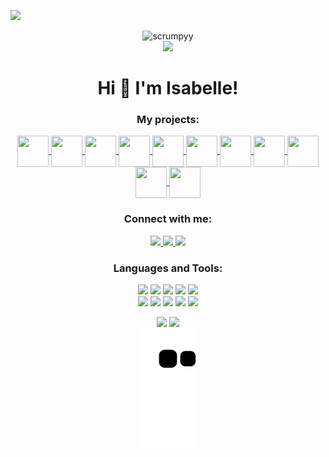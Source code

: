 <img draggable="false" src="https://i.imgur.com/5m1wJTH.png"></a>
<p align="center"> 
  <img src="https://komarev.com/ghpvc/?username=scrumpyy&label=Profile%20views&color=5d96f0&style=pixel" alt="scrumpyy"/>
  <br>
  <a href="https://izzy.institute" target="_blank">
    <img draggable="false" style="width:119xp;height:20xp;" src="https://discord.com/api/guilds/721528373377105970/embed.png">
  </a>
</p>

<h1 align="center">
    Hi 👋 I'm Isabelle!
</h1>

<h3 align="center">My projects:</h3>
<p align="center">
  <a href="https://scrumpbot.com" target="_blank">
    <img align="center" src="https://i.imgur.com/NoMrkGj.png" height="50" width="50" />
  </a> <a href="https://uwu.gal/nofishing" target="_blank">
    <img align="center" src="https://i.imgur.com/kplVAKd.png" height="50" width="50" />
  </a> <a href="https://uwu.gal/element" target="_blank">
    <img align="center" src="https://i.imgur.com/KCXJ4yk.png" height="50" width="50" />
  </a> <a href="https://hdsc.rs" target="_blank">
    <img align="center" src="https://i.imgur.com/IkOfOTa.png" height="50" width="50" />
  </a> <a href="https://crbn.cfd" target="_blank">
    <img align="center" src="https://i.imgur.com/aW3uyXU.png" height="50" width="50" />
  </a> <a href="https://uwu.gal/r/weezer/github" target="_blank">
    <img align="center" src="https://i.imgur.com/veAyp5O.png" height="50" width="50" />
  </a> <a href="https://github.com/Isabe1le/Isassembly" target="_blank">
    <img align="center" src="https://i.imgur.com/hn5Ntro.png" height="50" width="50" />
  </a> <a href="https://uwu.gal/r/at-someone/github" target="_blank">
    <img align="center" src="https://i.imgur.com/3sbfvuO.png" height="50" width="50" />
  </a> <a href="https://uwu.gal/r/slowermode" target="_blank">
    <img align="center" src="https://i.imgur.com/rMuFtlH.png" height="50" width="50" />
  </a> <a href="https://github.com/Isabe1le/pygeolocate" target="_blank">
    <img align="center" src="https://i.imgur.com/g3Euo2M.png" height="50" width="50" />
  </a> <a href="https://social.gal" target="_blank">
    <img align="center" src="https://social.gal/static/images/icon-fox.png" height="50" width="50" />
  </a>
</p>
<h3 align="center">Connect with me:</h3>
<p align="center">
  <a href="https://uwu.gal/r/youtube"  target="_blank">
    <img src="https://shields.io/badge/YouTube-Subscribe-5d96f0?logo=youtube&style=for-the-badge&labelColor=ffffff&logoColor=5d96f0">
  </a>
  <a href="https://uwu.gal/r/discord"  target="_blank">
    <img src="https://shields.io/badge/Discord-Join-5d96f0?logo=discord&style=for-the-badge&labelColor=ffffff&logoColor=5d96f0">
  </a>
  <a href="https://social.gal/@isabelle"  target="_blank">
    <img src="https://shields.io/badge/SocialGal-Follow-5d96f0?style=for-the-badge&labelColor=ffffff&logoColor=5d96f0">
  </a>
</p>

<h3 align="center">Languages and Tools:</h3>
<p align="center">
  <img src="https://shields.io/badge/Python-5/5-5d96f0?style=for-the-badge&labelColor=ffffff&logoColor=5d96f0">
  <img src="https://shields.io/badge/Flask-5/5-5d96f0?style=for-the-badge&labelColor=ffffff&logoColor=5d96f0">
  <img src="https://shields.io/badge/FastAPI-5/5-5d96f0?style=for-the-badge&labelColor=ffffff&logoColor=5d96f0">
  <img src="https://shields.io/badge/HTML-5/5-5d96f0?style=for-the-badge&labelColor=ffffff&logoColor=5d96f0">
  <img src="https://shields.io/badge/Java-3/5-5d96f0?style=for-the-badge&labelColor=ffffff&logoColor=5d96f0">
  <br>
  <img src="https://shields.io/badge/JavaScript-3/5-5d96f0?style=for-the-badge&labelColor=ffffff&logoColor=5d96f0">
  <img src="https://shields.io/badge/MySQL-4/5-5d96f0?style=for-the-badge&labelColor=ffffff&logoColor=5d96f0">
  <img src="https://shields.io/badge/Nginx-4/5-5d96f0?style=for-the-badge&labelColor=ffffff&logoColor=5d96f0">
  <img src="https://shields.io/badge/Jinja-5/5-5d96f0?style=for-the-badge&labelColor=ffffff&logoColor=5d96f0">
  <img src="https://shields.io/badge/CSS-4/5-5d96f0?style=for-the-badge&labelColor=ffffff&logoColor=5d96f0">
  <br>
</p>

<p align="center">
  <img src="https://github-readme-stats.vercel.app/api/top-langs/?username=Isabe1le&layout=compact&hide_border=true&title_color=ffffff&icon_color=5d96f0&text_color=ffffff&bg_color=0d1117&show_icons=true&count_private=true">
  <img src="https://streak-stats.demolab.com?user=Isabe1le&hide_border=true&background=EBEBEB00&stroke=5d96f0&ring=5d96f0&fire=EBEBEB&currStreakNum=EBEBEB&currStreakLabel=EBEBEB&sideLabels=EBEBEB&sideNums=5d96f0">
  <br>
  <img src="https://raw.githubusercontent.com/Isabe1le/Isabe1le/output/github-contribution-grid-snake-dark.svg#gh-dark-mode-only">
</p>
